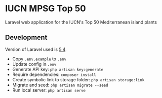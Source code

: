 # IUCN MPSG Top 50

Laravel web application for the IUCN's Top 50 Mediterranean island plants

## Development

Version of Laravel used is [5.4](https://laravel.com/docs/5.4).

* Copy `.env.example` to `.env`
* Update config in `.env`
* Generate API key: `php artisan key:generate`
* Require dependencies: `composer install`
* Create symbolic link to storage folder: `php artisan storage:link`
* Migrate and seed: `php artisan migrate --seed`
* Run local server: `php artisan serve`
